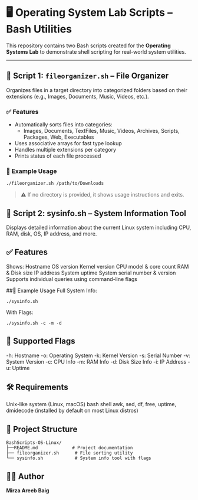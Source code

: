 # 🖥️ Operating System Lab Scripts – Bash Utilities

This repository contains two Bash scripts created for the **Operating Systems Lab** to demonstrate shell scripting for real-world system utilities.

---

## 📁 Script 1: `fileorganizer.sh` – File Organizer

Organizes files in a target directory into categorized folders based on their extensions (e.g., Images, Documents, Music, Videos, etc.).

### ✅ Features

- Automatically sorts files into categories:
  - Images, Documents, TextFiles, Music, Videos, Archives, Scripts, Packages, Web, Executables
- Uses associative arrays for fast type lookup
- Handles multiple extensions per category
- Prints status of each file processed

### 🧪 Example Usage

```bash
./fileorganizer.sh /path/to/Downloads
```
> ⚠️ If no directory is provided, it shows usage instructions and exits.

## 📁 Script 2: sysinfo.sh – System Information Tool
Displays detailed information about the current Linux system including CPU, RAM, disk, OS, IP address, and more.

## ✅ Features
Shows:
Hostname
OS version
Kernel version
CPU model & core count
RAM & Disk size
IP address
System uptime
System serial number & version
Supports individual queries using command-line flags

##🧪 Example Usage
Full System Info:
```
./sysinfo.sh
```
With Flags:
```
./sysinfo.sh -c -m -d
```
## 🏁 Supported Flags
-h:	Hostname
-o:	Operating System
-k:	Kernel Version
-s:	Serial Number
-v:	System Version
-c:	CPU Info
-m:	RAM Info
-d:	Disk Size Info
-i:	IP Address
-u:	Uptime

## 🛠️ Requirements
Unix-like system (Linux, macOS)
bash shell
awk, sed, df, free, uptime, dmidecode (installed by default on most Linux distros)

## 📂 Project Structure
```
BashScripts-OS-Linux/
├──README.md             # Project documentation
├── fileorganizer.sh      # File sorting utility
└── sysinfo.sh            # System info tool with flags
```

## 👨‍💻 Author
**Mirza Areeb Baig**
